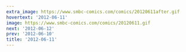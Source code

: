 ```yaml
---
extra_image: https://www.smbc-comics.com/comics/20120611after.gif
hovertext: '2012-06-11'
image: https://www.smbc-comics.com/comics/20120611.gif
next: '2012-06-12'
prev: '2012-06-10'
title: '2012-06-11'
---
```

